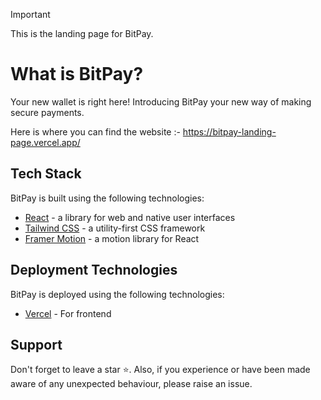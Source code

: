 > [!IMPORTANT]  
> This is the landing page for BitPay.


# What is BitPay?

Your new wallet is right here! Introducing BitPay your new way of making secure payments.

Here is where you can find the website :- https://bitpay-landing-page.vercel.app/

## Tech Stack

BitPay is built using the following technologies:

- [React](https://react.dev/) - a library for web and native user interfaces
- [Tailwind CSS](https://tailwindcss.com/) - a utility-first CSS framework
- [Framer Motion](https://www.framer.com/motion/introduction/) - a motion library for React

## Deployment Technologies

BitPay is deployed using the following technologies:
- [Vercel](https://vercel.com/) - For frontend 

## Support

Don't forget to leave a star ⭐️.
Also, if you experience or have been made aware of any unexpected behaviour, please raise an issue.
